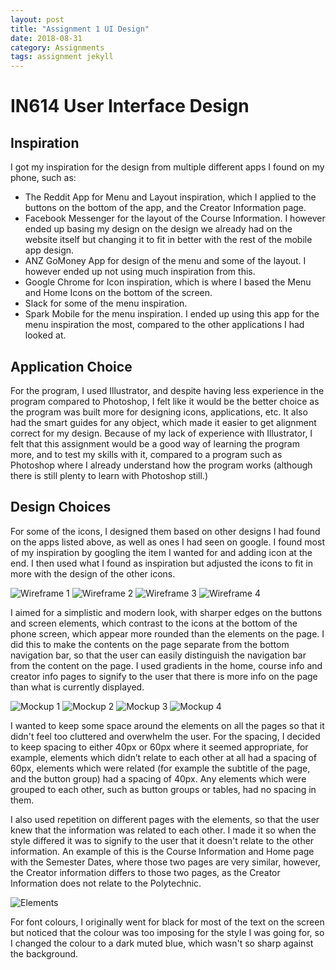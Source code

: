 ```yaml
---
layout: post
title: "Assignment 1 UI Design"
date: 2018-08-31
category: Assignments
tags: assignment jekyll
---
```

# IN614 User Interface Design

## Inspiration

I got my inspiration for the design from multiple different apps I found on my phone, such as:
-	The Reddit App for Menu and Layout inspiration, which I applied to the buttons on the bottom of the app, and the Creator Information page.
-	Facebook Messenger for the layout of the Course Information. I however ended up basing my design on the design we already had on the website itself but changing it to fit in better with the rest of the mobile app design.
-	ANZ GoMoney App for design of the menu and some of the layout. I however ended up not using much inspiration from this.
-	Google Chrome for Icon inspiration, which is where I based the Menu and Home Icons on the bottom of the screen.
-	Slack for some of the menu inspiration.
-	Spark Mobile for the menu inspiration. I ended up using this app for the menu inspiration the most, compared to the other applications I had looked at.

## Application Choice

For the program, I used Illustrator, and despite having less experience in the program compared to Photoshop, I felt like it would be the better choice as the program was built more for designing icons, applications, etc.
It also had the smart guides for any object, which made it easier to get alignment correct for my design.
Because of my lack of experience with Illustrator, I felt that this assignment would be a good way of learning the program more, and to test my skills with it, compared to a program such as Photoshop where I already understand how the program works (although there is still plenty to learn with Photoshop still.)

## Design Choices

For some of the icons, I designed them based on other designs I had found on the apps listed above, as well as ones I had seen on google. I found most of my inspiration by googling the item I wanted for and adding icon at the end. I then used what I found as inspiration but adjusted the icons to fit in more with the design of the other icons.

![Wireframe 1](https://kammorne.github.io/img/assignment1/UIW_Home.png "Wireframe 1")
![Wireframe 2](https://kammorne.github.io/img/assignment1/UIW_Course.png "Wireframe 2")
![Wireframe 3](https://kammorne.github.io/img/assignment1/UIW_Creator.png "Wireframe 3")
![Wireframe 4](https://kammorne.github.io/img/assignment1/UIW_Menu.png "Wireframe 4")

I aimed for a simplistic and modern look, with sharper edges on the buttons and screen elements, which contrast to the icons at the bottom of the phone screen, which appear more rounded than the elements on the page. I did this to make the contents on the page separate from the bottom navigation bar, so that the user can easily distinguish the navigation bar from the content on the page.
I used gradients in the home, course info and creator info pages to signify to the user that there is more info on the page than what is currently displayed.

![Mockup 1](https://kammorne.github.io/img/assignment1/UIM_Home.png "Mockup 1")
![Mockup 2](https://kammorne.github.io/img/assignment1/UIM_Course.png "Mockup 2")
![Mockup 3](https://kammorne.github.io/img/assignment1/UIM_Creator.png "Mockup 3")
![Mockup 4](https://kammorne.github.io/img/assignment1/UIM_Menu.png "Mockup 4")

I wanted to keep some space around the elements on all the pages so that it didn't feel too cluttered and overwhelm the user. For the spacing, I decided to keep spacing to either 40px or 60px where it seemed appropriate, for example, elements which didn’t relate to each other at all had a spacing of 60px, elements which were related (for example the subtitle of the page, and the button group) had a spacing of 40px. Any elements which were grouped to each other, such as button groups or tables, had no spacing in them.

I also used repetition on different pages with the elements, so that the user knew that the information was related to each other. I made it so when the style differed it was to signify to the user that it doesn't relate to the other information. An example of this is the Course Information and Home page with the Semester Dates, where those two pages are very similar, however, the Creator information differs to those two pages, as the Creator Information does not relate to the Polytechnic.

![Elements](https://kammorne.github.io/img/assignment1/UI_Elements.png "Elements")

For font colours, I originally went for black for most of the text on the screen but noticed that the colour was too imposing for the style I was going for, so I changed the colour to a dark muted blue, which wasn't so sharp against the background. 
